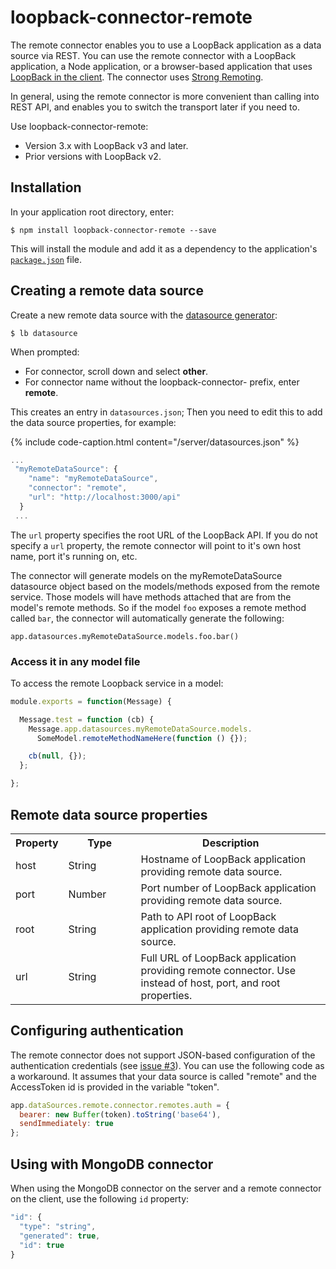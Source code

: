 # loopback-connector-remote

The remote connector enables you to use a LoopBack application as a data source via REST.
You can use the remote connector with a LoopBack application, a Node application, or a browser-based application that uses [LoopBack in the client](LoopBack-in-the-client.html).
The connector uses [Strong Remoting](Strong-Remoting.html).

In general, using the remote connector is more convenient than calling into REST API, and enables you to switch the transport later if you need to.

Use loopback-connector-remote:
- Version 3.x with LoopBack v3 and later.
- Prior versions with LoopBack v2.

## Installation

In your application root directory, enter:

```shell
$ npm install loopback-connector-remote --save
```

This will install the module and add it as a dependency to the application's [`package.json`](http://loopback.io/doc/ja/lb3/package.json.html) file.

## Creating a remote data source

Create a new remote data source with the [datasource generator](http://loopback.io/doc/ja/lb3/Data-source-generator.html):

```shell
$ lb datasource
```

When prompted:

* For connector, scroll down and select **other**.
* For connector name without the loopback-connector- prefix, enter **remote**.

This creates an entry in `datasources.json`; Then you need to edit this to add the data source properties, for example:

{% include code-caption.html content="/server/datasources.json" %}
```javascript
...
 "myRemoteDataSource": {
    "name": "myRemoteDataSource",
    "connector": "remote",
    "url": "http://localhost:3000/api"
  }
 ...
```

The `url` property specifies the root URL of the LoopBack API.
If you do not specify a `url` property, the remote connector will point to it's own host name, port it's running on, etc.

The connector will generate models on the myRemoteDataSource datasource object based on the models/methods exposed from the remote service.  Those models will have methods attached that are
from the model's remote methods.  So if the model `foo` exposes a remote method called `bar`,
the connector will automatically generate the following:

`app.datasources.myRemoteDataSource.models.foo.bar()`

### Access it in any model file

To access the remote Loopback service in a model:

```javascript
module.exports = function(Message) {

  Message.test = function (cb) {
    Message.app.datasources.myRemoteDataSource.models.
      SomeModel.remoteMethodNameHere(function () {});

    cb(null, {});
  };

};
```

## Remote data source properties

<table>
  <tbody>
    <tr>
      <th>Property</th>
      <th width="100">Type</th>
      <th>Description</th>
    </tr>
    <tr>
      <td>host</td>
      <td>String</td>
      <td>Hostname of <span>LoopBack</span> application <span>providing remote data source.</span></td>
    </tr>
    <tr>
      <td>port</td>
      <td>Number</td>
      <td>Port number of <span>LoopBack</span> application providing remote <span>data source</span>.</td>
    </tr>
    <tr>
      <td>root</td>
      <td>String</td>
      <td>Path to API root of <span>LoopBack application providing remote <span>data source</span>.</span></td>
    </tr>
    <tr>
      <td>url</td>
      <td>String</td>
      <td>Full URL of <span>LoopBack application providing remote connector.
        Use instead of host, port, and root properties.</span>
      </td>
    </tr>
  </tbody>
</table>

## Configuring authentication

The remote connector does not support JSON-based configuration of the authentication credentials (see [issue #3](https://github.com/strongloop/loopback-connector-remote/issues/3)).
You can use the following code as a workaround. It assumes that your data source is called "remote" and the AccessToken id is provided in the variable "token".

```javascript
app.dataSources.remote.connector.remotes.auth = {
  bearer: new Buffer(token).toString('base64'),
  sendImmediately: true
};
```

## Using with MongoDB connector

When using the MongoDB connector on the server and a remote connector on the client,
use the following `id` property:

```javascript
"id": {
  "type": "string",
  "generated": true,
  "id": true
}
```
